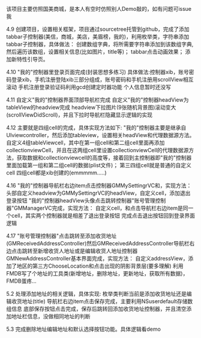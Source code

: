 该项目主要仿照国美商城，是本人有空时仿照别人Demo敲的，如有问题可issue我

4.9
创建项目，设置相关框架，项目通过sourcetree托管到github，完成了添加tabbar子控制器(美信，商城，美店，美眉榜，我的)，利用枚举类，字符串添加tabbar子控制器，具体做法：
创建数组字典，将所需要字符串添加到该数组字典,然后遍历该数组，设置相关信息(比如图片，title等)；
tabbar点击动画效果；
添加新特性引导页。

4.10
"我的"控制器里登录页面完成(封装思想多练习)
具体做法:控制器xib，账号密码登录xib，手机注册登陆xib三部分组成，账号密码和手机注册用scrollView相互滚动
手机注册登录验证码利用gcd创建定时器功能
个人信息暂时还没写

4.11
自定义"我的"控制器界面顶部导航栏完成
自定义"我的"控制器headView为tableView的headview完成
headview下拉图片(9张随机背景图)滚动变大(scrollViewDidScroll)，并且下拉时导航栏隐藏显示逻辑的实现

4.12
主要就是四组cell的完成，具体实现方法如下:
"我的"控制器主要是继承自UIviewcontroller，然后添加tableview，设置相关headView和代理数据源方法。
自定义4组tableViewcell，其中在第一组cell和第二组cell里面再添加collectionviewCell，并且在这两组cell里设置collectionviewCell的代理数据源方法，获取数据和collectionviewcell的高度等，接着回到主控制器即"我的"控制器里面加载第一组和第二组cell的数据(plist文件)；
第三四组cell就是普通的自定义cell
四组cell都是xib创建的(emmmmm.....)

4.16
"我的"控制器导航栏右边item点击控制器GMMySettingrVC和，实现方法：
头部自定义headview为GMMySettingrVC的headView，自定义cell，添加退出登录按钮
"我的"控制器headView头像点击跳转控制器"账号管理控制器"GMManagerVC完成，实现方法：
自定义cell，和点击导航栏右边item是同一个cell，其实两个控制器就是相差了退出登录按钮
完成点击退出按钮回到登录界面逻辑

4.17
"账号管理控制器"点击跳转至添加收货地址(GMReceivedAddressController)然后GMReceivedAddressController导航栏右边点击跳转至新增收货人地址或是编辑收货人地址控制器GMNewAddressController基本界面完成，实现方法：
自定义addressView，添加了地区的第三方ChooseLocation和点击出现的阴影背景层(要多理解)
利用FMDB写了个地址的工具类(新增地址，删除地址，更新地址，获取所有数据)，FMDB蛋疼...

5.2
处理添加地址的相关逻辑，具体实现:
枚举类判断当前是添加收货地址还是编辑收货地址(title)
导航栏右边item点击保存完成，主要利用NSuserdefault存储数组信息
底部保存按钮点击完成，保存后跳转回添加收货地址控制器，并且清空添加地址栏信息，没做相同地址的判断

5.3
完成删除地址编辑地址和默认选择按钮功能。具体逻辑看demo
